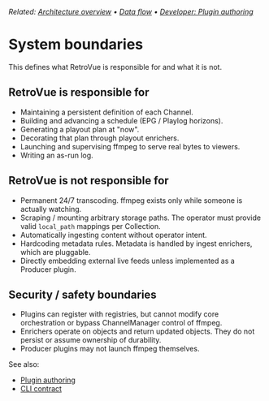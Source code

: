 _Related: [Architecture overview](ArchitectureOverview.md) • [Data flow](DataFlow.md) • [Developer: Plugin authoring](../developer/PluginAuthoring.md)_

# System boundaries

This defines what RetroVue is responsible for and what it is not.

## RetroVue is responsible for

- Maintaining a persistent definition of each Channel.
- Building and advancing a schedule (EPG / Playlog horizons).
- Generating a playout plan at "now".
- Decorating that plan through playout enrichers.
- Launching and supervising ffmpeg to serve real bytes to viewers.
- Writing an as-run log.

## RetroVue is not responsible for

- Permanent 24/7 transcoding. ffmpeg exists only while someone is actually watching.
- Scraping / mounting arbitrary storage paths. The operator must provide valid `local_path` mappings per Collection.
- Automatically ingesting content without operator intent.
- Hardcoding metadata rules. Metadata is handled by ingest enrichers, which are pluggable.
- Directly embedding external live feeds unless implemented as a Producer plugin.

## Security / safety boundaries

- Plugins can register with registries, but cannot modify core orchestration or bypass ChannelManager control of ffmpeg.
- Enrichers operate on objects and return updated objects. They do not persist or assume ownership of durability.
- Producer plugins may not launch ffmpeg themselves.

See also:

- [Plugin authoring](../developer/PluginAuthoring.md)
- [CLI contract](../contracts/cli_contract.md)
